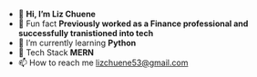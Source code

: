 - 👋 **Hi, I’m Liz Chuene**
- 👀 Fun fact **Previously worked as a Finance professional and successfully tranistioned into tech**
- 🌱 I’m currently learning **Python**
- 💞️ Tech Stack **MERN**
- 📫 How to reach me lizchuene53@gmail.com
  
 

